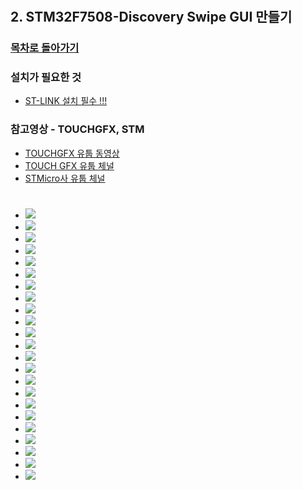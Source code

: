 # 
## 2. STM32F7508-Discovery Swipe GUI 만들기 
 ### [목차로 돌아가기](https://github.com/d-h-k/STM32F7508#%EB%AA%A9%EC%B0%A8-index)
 ### 설치가 필요한 것
  - [ST-LINK 설치 필수 !!!](https://my.st.com/content/my_st_com/en/products/development-tools/software-development-tools/stm32-software-development-tools/stm32-programmers/stsw-link004.license=1563552768058.product=STSW-LINK004.version=4.5.0.html)
 ### 참고영상 -  TOUCHGFX, STM
  - [TOUCHGFX 유툽 동영상](https://www.youtube.com/watch?time_continue=17&v=X20f1ag2x4Q)
  - [TOUCH GFX 유툽 체널](https://www.youtube.com/channel/UCPmAQbY9KbHqdQ_GwUGg1bA)
  - [STMicro사 유툽 체널](https://www.youtube.com/user/STonlineMedia)
 #
 ## 
- ![](../img/20190724-no002.png)
- ![](../img/20190724-no003.png)
- ![](../img/20190724-no004.png)
- ![](../img/20190724-no005.png)
- ![](../img/20190724-no006.png)
- ![](../img/20190724-no007.png)
- ![](../img/20190724-no008.png)
- ![](../img/20190724-no009.png)
- ![](../img/20190724-no010.png)
- ![](../img/20190724-no011.png)
- ![](../img/20190724-no012.png)
- ![](../img/20190724-no013.png)
- ![](../img/20190724-no014.png)
- ![](../img/20190724-no015.png)
- ![](../img/20190724-no016.png)
- ![](../img/20190724-no017.png)
- ![](../img/20190724-no018.png)
- ![](../img/20190724-no019.png)
- ![](../img/20190724-no020.png)
- ![](../img/20190724-no021.png)
- ![](../img/20190724-no022.png)
- ![](../img/20190724-no023.png)
- ![](../img/20190724-no024.png)